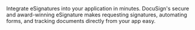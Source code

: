 Integrate eSignatures into your application in minutes. DocuSign's secure and award-winning eSignature makes requesting signatures, automating forms, and tracking documents directly from your app easy.